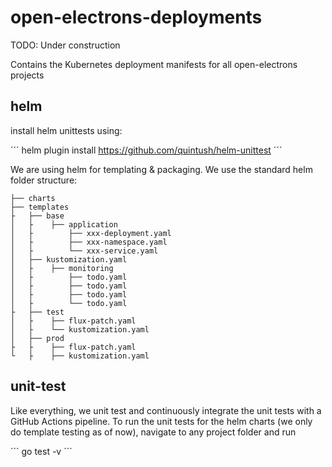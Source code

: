 # open-electrons-deployments

TODO: Under construction

Contains the Kubernetes deployment manifests for all open-electrons projects

## helm

install helm unittests using:

´´´
helm plugin install https://github.com/quintush/helm-unittest
´´´

We are using helm for templating & packaging. We use the standard helm folder structure:

```
├── charts
├── templates
├   ├── base
│   ├    ├── application
│   ├        ├── xxx-deployment.yaml
│   ├        ├── xxx-namespace.yaml
│   ├        └── xxx-service.yaml
│   ├── kustomization.yaml
│   ├    ├── monitoring
│   ├        ├── todo.yaml
│   ├        ├── todo.yaml
│   ├        ├── todo.yaml
│   ├        └── todo.yaml
├   ├── test
│   ├    ├── flux-patch.yaml
│   ├    └── kustomization.yaml
│   ├── prod
├   ├    ├── flux-patch.yaml
└   ├    ├── kustomization.yaml
```

## unit-test

Like everything, we unit test and continuously integrate the unit tests with a GitHub Actions pipeline. To run
the unit tests for the helm charts (we only do template testing as of now), navigate to any project folder and run

´´´
go test -v
´´´